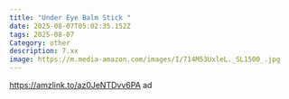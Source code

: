 ```yaml
---
title: "Under Eye Balm Stick "
date: 2025-08-07T05:02:35.152Z
tags: 2025-08-07
Category: other
description: 7.xx
image: https://m.media-amazon.com/images/I/714M53UxleL._SL1500_.jpg
---
```

https://amzlink.to/az0JeNTDvv6PA ad